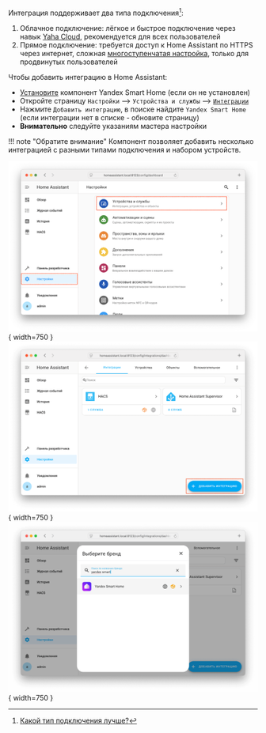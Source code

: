 Интеграция поддерживает два типа подключения[^1]:

1. Облачное подключение: лёгкое и быстрое подключение через навык [Yaha Cloud](https://dialogs.yandex.ru/store/skills/cef326b2-home-assistant), рекомендуется для всех пользователей
2. Прямое подключение: требуется доступ к Home Assistant по HTTPS через интернет, сложная [многоступенчатая настройка](../advanced/direct-connection/index.md), только для продвинутых пользователей

Чтобы добавить интеграцию в Home Assistant:

* [Установите](./component.md) компонент Yandex Smart Home (если он не установлен)
* Откройте страницу `Настройки` --> `Устройства и службы` --> [`Интеграции`](https://my.home-assistant.io/redirect/integrations/)
* Нажмите `Добавить интеграцию`, в поиске найдите `Yandex Smart Home` (если интеграции нет в списке - обновите страницу)
* **Внимательно** следуйте указаниям мастера настройки

!!! note "Обратите внимание"
    Компонент позволяет добавить несколько интеграцией с разными типами подключения и набором устройств.

![](../assets/images/install/integration-1.png){ width=750 }
![](../assets/images/install/integration-2.png){ width=750 }
![](../assets/images/install/integration-3.png){ width=750 }

[^1]: [Какой тип подключения лучше?](../config/connection-type.md#compare)

